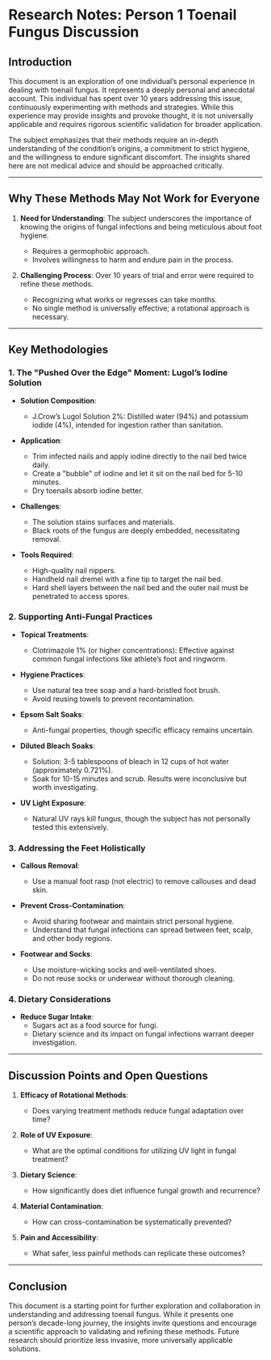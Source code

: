 # Research Notes: Person 1 Toenail Fungus Discussion

## Introduction

This document is an exploration of one individual’s personal experience in dealing with toenail fungus. It represents a deeply personal and anecdotal account. This individual has spent over 10 years addressing this issue, continuously experimenting with methods and strategies. While this experience may provide insights and provoke thought, it is not universally applicable and requires rigorous scientific validation for broader application.

The subject emphasizes that their methods require an in-depth understanding of the condition’s origins, a commitment to strict hygiene, and the willingness to endure significant discomfort. The insights shared here are not medical advice and should be approached critically.

---

## Why These Methods May Not Work for Everyone

1. **Need for Understanding**: The subject underscores the importance of knowing the origins of fungal infections and being meticulous about foot hygiene.

   - Requires a germophobic approach.
   - Involves willingness to harm and endure pain in the process.

2. **Challenging Process**: Over 10 years of trial and error were required to refine these methods.

   - Recognizing what works or regresses can take months.
   - No single method is universally effective; a rotational approach is necessary.

---

## Key Methodologies

### 1. The "Pushed Over the Edge" Moment: Lugol’s Iodine Solution

- **Solution Composition**:

  - J.Crow’s Lugol Solution 2%: Distilled water (94%) and potassium iodide (4%), intended for ingestion rather than sanitation.

- **Application**:

  - Trim infected nails and apply iodine directly to the nail bed twice daily.
  - Create a "bubble" of iodine and let it sit on the nail bed for 5-10 minutes.
  - Dry toenails absorb iodine better.

- **Challenges**:

  - The solution stains surfaces and materials.
  - Black roots of the fungus are deeply embedded, necessitating removal.

- **Tools Required**:

  - High-quality nail nippers.
  - Handheld nail dremel with a fine tip to target the nail bed.
  - Hard shell layers between the nail bed and the outer nail must be penetrated to access spores.

### 2. Supporting Anti-Fungal Practices

- **Topical Treatments**:

  - Clotrimazole 1% (or higher concentrations): Effective against common fungal infections like athlete’s foot and ringworm.

- **Hygiene Practices**:

  - Use natural tea tree soap and a hard-bristled foot brush.
  - Avoid reusing towels to prevent recontamination.

- **Epsom Salt Soaks**:

  - Anti-fungal properties, though specific efficacy remains uncertain.

- **Diluted Bleach Soaks**:

  - Solution: 3-5 tablespoons of bleach in 12 cups of hot water (approximately 0.721%).
  - Soak for 10-15 minutes and scrub. Results were inconclusive but worth investigating.

- **UV Light Exposure**:

  - Natural UV rays kill fungus, though the subject has not personally tested this extensively.

### 3. Addressing the Feet Holistically

- **Callous Removal**:

  - Use a manual foot rasp (not electric) to remove callouses and dead skin.

- **Prevent Cross-Contamination**:

  - Avoid sharing footwear and maintain strict personal hygiene.
  - Understand that fungal infections can spread between feet, scalp, and other body regions.

- **Footwear and Socks**:

  - Use moisture-wicking socks and well-ventilated shoes.
  - Do not reuse socks or underwear without thorough cleaning.

### 4. Dietary Considerations

- **Reduce Sugar Intake**:
  - Sugars act as a food source for fungi.
  - Dietary science and its impact on fungal infections warrant deeper investigation.

---

## Discussion Points and Open Questions

1. **Efficacy of Rotational Methods**:

   - Does varying treatment methods reduce fungal adaptation over time?

2. **Role of UV Exposure**:

   - What are the optimal conditions for utilizing UV light in fungal treatment?

3. **Dietary Science**:

   - How significantly does diet influence fungal growth and recurrence?

4. **Material Contamination**:

   - How can cross-contamination be systematically prevented?

5. **Pain and Accessibility**:

   - What safer, less painful methods can replicate these outcomes?

---

## Conclusion

This document is a starting point for further exploration and collaboration in understanding and addressing toenail fungus. While it presents one person’s decade-long journey, the insights invite questions and encourage a scientific approach to validating and refining these methods. Future research should prioritize less invasive, more universally applicable solutions.
